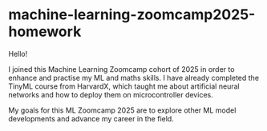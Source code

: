 # machine-learning-zoomcamp2025-homework
Hello!

I joined this Machine Learning Zoomcamp cohort of 2025 in order to enhance and practise my ML and maths skills. I have already completed the TinyML course from HarvardX, which taught me about artificial neural networks and how to deploy them on microcontroller devices.

My goals for this ML Zoomcamp 2025 are to explore other ML model developments and advance my career in the field.